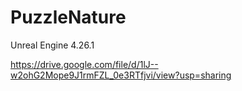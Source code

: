 # PuzzleNature
Unreal Engine 4.26.1


https://drive.google.com/file/d/1lJ--w2ohG2Mope9J1rmFZL_0e3RTfjvi/view?usp=sharing
